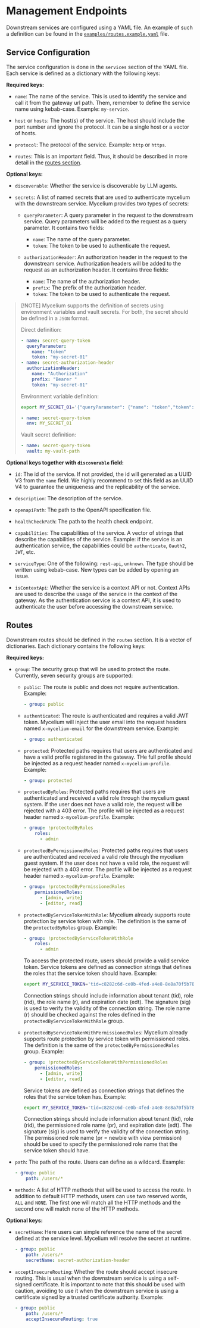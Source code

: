 # Management Endpoints

Downstream services are configured using a YAML file. An example of such a
definition can be found in the
[`examples/routes.example.yaml`](./examples/routes.example.yaml) file.

## Service Configuration

The service configuration is done in the `services` section of the YAML file.
Each service is defined as a dictionary with the following keys:

**Required keys:**

- `name`: The name of the service. This is used to identify the service and call
  it from the gateway url path. Them, remember to define the service name using
  kebab-case. Example: `my-service`.

- `host` or `hosts`: The host(s) of the service. The host should include the
  port number and ignore the protocol. It can be a single host or a vector of
  hosts.

- `protocol`: The protocol of the service. Example: `http` or `https`.

- `routes`: This is an important field. Thus, it should be described in more
  detail in the [routes section](#routes).

**Optional keys:**

- `discoverable`: Whether the service is discoverable by LLM agents.

- `secrets`: A list of named secrets that are used to authenticate mycelium with
  the downstream service. Mycelium provides two types of secrets:
  - `queryParameter`: A query parameter in the request to the downstream
    service. Query parameters will be added to the request as a query parameter.
    It contains two fields:
    - `name`: The name of the query parameter.
    - `token`: The token to be used to authenticate the request.

  - `authorizationHeader`: An authorization header in the request to the
    downstream service. Authorization headers will be added to the request as an
    authorization header. It contains three fields:
    - `name`: The name of the authorization header.
    - `prefix`: The prefix of the authorization header.
    - `token`: The token to be used to authenticate the request.

> [!NOTE] Mycelium supports the definition of secrets using environment
> variables and vault secrets. For both, the secret should be defined in a
> `JSON` format.
>
> Direct definition:
>
> ```yaml
> - name: secret-query-token
>   queryParameter:
>     name: "token"
>     token: "my-secret-01"
> - name: secret-authorization-header
>   authorizationHeader:
>     name: "Authorization"
>     prefix: "Bearer "
>     token: "my-secret-01"
> ```
>
> Environment variable definition:
>
> ```bash
> export MY_SECRET_01='{"queryParameter": {"name": "token","token": "my-secret-01"}}'
> ```
>
> ```yaml
> - name: secret-query-token
>   env: MY_SECRET_01
> ```
>
> Vault secret definition:
>
> ```yaml
> - name: secret-query-token
>   vault: my-vault-path
> ```

**Optional keys together with `discoverable` field:**

- `id`: The id of the service. If not provided, the id will generated as a UUID
  V3 from the `name` field. We highly recommend to set this field as an UUID V4
  to guarantee the uniqueness and the replicability of the service.

- `description`: The description of the service.

- `openapiPath`: The path to the OpenAPI specification file.

- `healthCheckPath`: The path to the health check endpoint.

- `capabilities`: The capabilities of the service. A vector of strings that
  describe the capabilities of the service. Example: if the service is an
  authentication service, the capabilities could be `authenticate`, `Oauth2`,
  `JWT`, etc.

- `serviceType`: One of the following: `rest-api`, `unknown`. The type should be
  written using kebab-case. New types can be added by opening an issue.

- `isContextApi`: Whether the service is a context API or not. Context APIs are
  used to describe the usage of the service in the context of the gateway. As
  the authentication service is a context API, it is used to authenticate the
  user before accessing the downstream service.

## Routes

Downstream routes should be defined in the `routes` section. It is a vector of
dictionaries. Each dictionary contains the following keys:

**Required keys:**

- `group`: The security group that will be used to protect the route. Currently,
  seven security groups are supported:
  - `public`: The route is public and does not require authentication. Example:

    ```yaml
    - group: public
    ```

  - `authenticated`: The route is authenticated and requires a valid JWT token.
    Mycelium will inject the user email into the request headers named
    `x-mycelium-email` for the downstream service. Example:

    ```yaml
    - group: authenticated
    ```

  - `protected`: Protected paths requires that users are authenticated and have
    a valid profile registered in the gateway. THe full profile should be
    injected as a request header named `x-mycelium-profile`. Example:

    ```yaml
    - group: protected
    ```

  - `protectedByRoles`: Protected paths requires that users are authenticated
    and received a valid role through the mycelium guest system. If the user
    does not have a valid role, the request will be rejected with a 403 error.
    The profile will be injected as a request header named `x-mycelium-profile`.
    Example:

    ```yaml
    - group: !protectedByRoles
        roles:
          - admin
    ```

  - `protectedByPermissionedRoles`: Protected paths requires that users are
    authenticated and received a valid role through the mycelium guest system.
    If the user does not have a valid role, the request will be rejected with a
    403 error. The profile will be injected as a request header named
    `x-mycelium-profile`. Example:

    ```yaml
    - group: !protectedByPermissionedRoles
        permissionedRoles:
          - [admin, write]
          - [editor, read]
    ```

  - `protectedByServiceTokenWithRole`: Mycelium already supports route
    protection by service token with role. The definition is the same of the
    `protectedByRoles` group. Example:

    ```yaml
    - group: !protectedByServiceTokenWithRole
        roles:
          - admin
    ```

    To access the protected route, users should provide a valid service token.
    Service tokens are defined as connection strings that defines the roles that
    the service token should have. Example:

    ```bash
    export MY_SERVICE_TOKEN='tid=c8282c6d-ce0b-4fed-a4e8-8e8a70f5b789;rid=8d7b119b-a12b-4ff1-9db0-5b6d05794282;r=newbie;edt=2025-01-11T21:51:01-03:00;sig=asd132f141e1...3a02f56bf0c4f123'
    ```

    Connection strings should include information about tenant (tid), role
    (rid), the role name (r), and expiration date (edt). The signature (sig) is
    used to verify the validity of the connection string. The role name (r)
    should be checked against the roles defined in the
    `protectedByServiceTokenWithRole` group.

  - `protectedByServiceTokenWithPermissionedRoles`: Mycelium already supports
    route protection by service token with permissioned roles. The definition is
    the same of the `protectedByPermissionedRoles` group. Example:

    ```yaml
    - group: !protectedByServiceTokenWithPermissionedRoles
        permissionedRoles:
          - [admin, write]
          - [editor, read]
    ```

    Service tokens are defined as connection strings that defines the roles that
    the service token has. Example:

    ```bash
    export MY_SERVICE_TOKEN='tid=c8282c6d-ce0b-4fed-a4e8-8e8a70f5b789;rid=8d7b119b-a12b-4ff1-9db0-5b6d05794282;pr=newbie:0;edt=2025-01-11T21:51:01-03:00;sig=dcd32f141e1...3a02f56bf0c4f479'
    ```

    Connection strings should include information about tenant (tid), role
    (rid), the permissioned role name (pr), and expiration date (edt). The
    signature (sig) is used to verify the validity of the connection string. The
    permissioned role name (pr = newbie with view permission) should be used to
    specify the permissioned role name that the service token should have.

- `path`: The path of the route. Users can define as a wildcard. Example:

    ```yaml
    - group: public
        path: /users/*
    ```

- `methods`: A list of HTTP methods that will be used to access the route. In
  addition to default HTTP methods, users can use two reserved words, `ALL` and
  `NONE`. The first one will match all the HTTP methods and the second one will
  match none of the HTTP methods.

**Optional keys:**

- `secretName`: Here users can simple reference the name of the secret defined at
  the service level. Mycelium will resolve the secret at runtime.

  ```yaml
  - group: public
      path: /users/*
      secretName: secret-authorization-header
  ```

- `acceptInsecureRouting`: Whether the route should accept insecure routing.
  This is usual when the downstream service is using a self-signed certificate.
  It is important to note that this should be used with caution, avoiding to use
  it when the downstream service is using a certificate signed by a trusted
  certificate authority. Example:

  ```yaml
  - group: public
      path: /users/*
      acceptInsecureRouting: true
  ```
